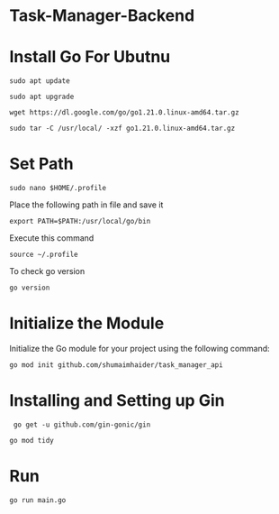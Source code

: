 # Task-Manager-Backend

# Install Go For Ubutnu

```sudo apt update```

```sudo apt upgrade```

```wget https://dl.google.com/go/go1.21.0.linux-amd64.tar.gz```

```sudo tar -C /usr/local/ -xzf go1.21.0.linux-amd64.tar.gz```

# Set Path

```sudo nano $HOME/.profile```

Place the following path in file and save it

```export PATH=$PATH:/usr/local/go/bin```

Execute this command

```source ~/.profile```

To check go version

```go version```

# Initialize the Module

Initialize the Go module for your project using the following command:

```go mod init github.com/shumaimhaider/task_manager_api```


# Installing and Setting up Gin

``` go get -u github.com/gin-gonic/gin```

```go mod tidy```

# Run

```go run main.go```

